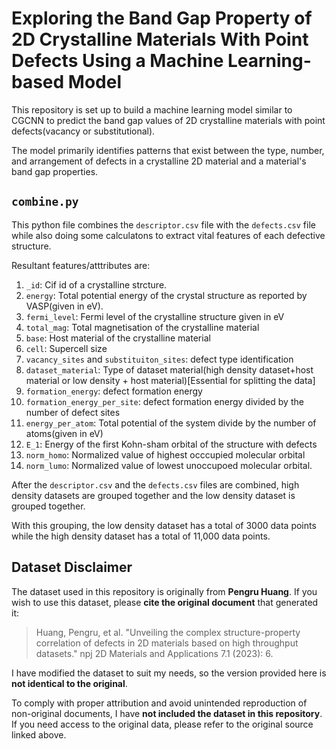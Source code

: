 # Exploring the Band Gap Property of 2D Crystalline Materials With Point Defects Using a Machine Learning-based Model
This repository is set up to build a machine learning model similar to CGCNN to predict the band gap values of 2D crystalline materials with point defects(vacancy or substitutional).

The model primarily identifies patterns that exist between the type, number, and arrangement of defects in a crystalline 2D material and a material's band gap properties.

## `combine.py`
This python file combines the `descriptor.csv` file with the `defects.csv` file while also doing some calculatons to extract vital features of each defective structure. 

Resultant features/atttributes are:
1. `_id`: Cif id of a crystalline strcture.
2. `energy`: Total potential energy of the crystal structure as reported by VASP(given in eV).
3. `fermi_level`: Fermi level of the crystalline structure given in eV
4. `total_mag`: Total magnetisation of the crystalline material
5. `base`: Host material of the crystalline material
6. `cell`: Supercell size
7. `vacancy_sites` and `substituiton_sites`: defect type identification
8. `dataset_material`: Type of dataset material(high density dataset+host material or low density + host material)[Essential for splitting the data]
9. `formation_energy`: defect formation energy
10. `formation_energy_per_site`: defect formation energy divided by the number of defect sites
11. `energy_per_atom`: Total potential of the system divide by the number of atoms(given in eV)
12. `E_1`: Energy of the first Kohn-sham orbital of the structure with defects
13. `norm_homo`: Normalized value of highest occcupied molecular orbital
14. `norm_lumo`: Normalized value of lowest unoccupoed molecular orbital.

After the `descriptor.csv` and the `defects.csv` files are combined, high density datasets are grouped together and the low density dataset is grouped together.

With this grouping, the low density dataset has a total of 3000 data points while the high density dataset has a total of 11,000 data points.

## Dataset Disclaimer
The dataset used in this repository is originally from **Pengru Huang**. If you wish to use this dataset, please **cite the original document** that generated it:

> Huang, Pengru, et al. "Unveiling the complex structure-property correlation of defects in 2D materials based on high throughput datasets." npj 2D Materials and Applications 7.1 (2023): 6.

I have modified the dataset to suit my needs, so the version provided here is **not identical to the original**.

To comply with proper attribution and avoid unintended reproduction of non-original documents, I have **not included the dataset in this repository**. If you need access to the original data, please refer to the original source linked above.
